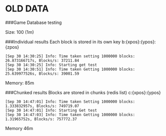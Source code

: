 # OLD DATA
###Game Database testing

Size: 100 (1m)

###Individual results
Each block is stored in its own key
b:{xpos}:{ypos}:{zpos}

    [Sep 30 14:30:25] Info: Time taken setting 1000000 blocks: 26.873166717s, Blocks/s: 37211.84
    [Sep 30 14:30:25] Info: Starting get test
    [Sep 30 14:30:51] Info: Time taken Getting 1000000 blocks: 25.639977526s, Blocks/s: 39001.59

Memory: 85m

###Chunked results
Blocks are stored in chunks (redis list)
c:{xpos}:{ypos}

    [Sep 30 14:47:01] Info: Time taken Setting 1000000 blocks: 1.333832957s, Blocks/s: 749719.07
    [Sep 30 14:47:01] Info: Starting Get test
    [Sep 30 14:47:03] Info: Time taken Getting 1000000 blocks: 1.31965752s, Blocks/s: 757772.37

Memory 46m